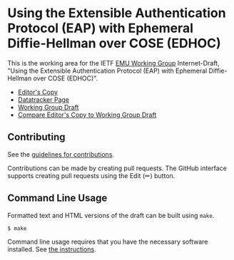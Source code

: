 # Using the Extensible Authentication Protocol (EAP) with Ephemeral Diffie-Hellman over COSE (EDHOC)

This is the working area for the IETF [EMU Working Group](https://datatracker.ietf.org/group/emu/documents/) Internet-Draft, "Using the Extensible Authentication Protocol (EAP) with Ephemeral Diffie-Hellman over COSE (EDHOC)".

* [Editor's Copy](https://dangarciacarrillo.github.io/i-d-eap-edhoc/#go.draft-ietf-emu-eap-edhoc.html)
* [Datatracker Page](https://datatracker.ietf.org/doc/draft-ietf-emu-eap-edhoc)
* [Working Group Draft](https://datatracker.ietf.org/doc/html/draft-ietf-emu-eap-edhoc)
* [Compare Editor's Copy to Working Group Draft](https://dangarciacarrillo.github.io/i-d-eap-edhoc/#go.draft-ietf-emu-eap-edhoc.diff)


## Contributing

See the
[guidelines for contributions](https://github.com/dangarciacarrillo/i-d-eap-edhoc/blob/main/CONTRIBUTING.md).

Contributions can be made by creating pull requests.
The GitHub interface supports creating pull requests using the Edit (✏) button.


## Command Line Usage

Formatted text and HTML versions of the draft can be built using `make`.

```sh
$ make
```

Command line usage requires that you have the necessary software installed.  See
[the instructions](https://github.com/martinthomson/i-d-template/blob/main/doc/SETUP.md).

